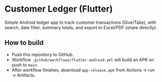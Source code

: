 # Customer Ledger (Flutter)

Simple Android ledger app to track customer transactions (Give/Take), with search, date filter, summary totals, and export to Excel/PDF (share directly).

## How to build
- Push this repository to GitHub.
- Workflow `.github/workflows/flutter-android.yml` will build an APK on push to `main`.
- After workflow finishes, download `app-release.apk` from Actions → run → Artifacts.
